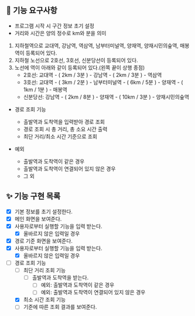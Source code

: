 ## 🎈 기능 요구사항
- 프로그램 시작 시 구간 정보 초기 설정
- 거리와 시간은 양의 정수로 km와 분을 의미
1. 지하철역으로 교대역, 강남역, 역삼역, 남부터미널역, 양재역, 양재시민의숲역, 매봉역이 등록되어 있다.
2. 지하철 노선으로 2호선, 3호선, 신분당선이 등록되어 있다.
3. 노선에 역이 아래와 같이 등록되어 있다.(왼쪽 끝이 상행 종점)
    - 2호선: 교대역 - ( 2km / 3분 ) - 강남역 - ( 2km / 3분 ) - 역삼역
    - 3호선: 교대역 - ( 3km / 2분 ) - 남부터미널역 - ( 6km / 5분 ) - 양재역 - ( 1km / 1분 ) - 매봉역
    - 신분당선: 강남역 - ( 2km / 8분 ) - 양재역 - ( 10km / 3분 ) - 양재시민의숲역

- 경로 조회 기능 
  - 출발역과 도착역을 입력받아 경로 조회
  - 경로 조회 시 총 거리, 총 소요 시간 출력
  - 최단 거리/최소 시간 기준으로 조회

- 예외 
  - 출발역과 도착역이 같은 경우
  - 출발역과 도착역이 연결되어 있지 않은 경우
  - 그 외
  
## ✨ 기능 구현 목록
- [X] 기본 정보를 초기 설정한다.
- [X] 메인 화면을 보여준다.
- [X] 사용자로부터 실행할 기능을 입력 받는다.
  - [X] 올바르지 않은 입력일 경우
- [X] 경로 기준 화면을 보여준다.
- [X] 사용자로부터 실행할 기능을 입력 받는다.
  - [X] 올바르지 않은 입력일 경우
- [ ] 경로 조회 기능
  - [ ] 최단 거리 조회 기능
    - [ ] 출발역과 도착역을 받는다.
       - [ ] 예외: 출발역과 도착역이 같은 경우 
       - [ ] 예외: 출발역과 도착역이 연결되어 있지 않은 경우
  - [X] 최소 시간 조회 기능
  - [ ] 기준에 따른 조회 결과를 보여준다.